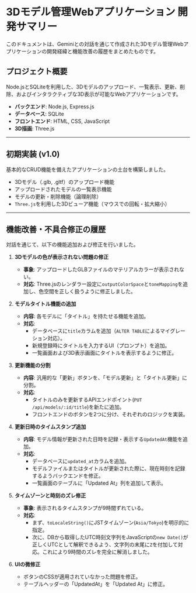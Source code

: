 
# 3Dモデル管理Webアプリケーション 開発サマリー

このドキュメントは、Geminiとの対話を通じて作成された3Dモデル管理Webアプリケーションの開発経緯と機能改善の履歴をまとめたものです。

## プロジェクト概要

Node.jsとSQLiteを利用した、3Dモデルのアップロード、一覧表示、更新、削除、およびインタラクティブな3D表示が可能なWebアプリケーションです。

- **バックエンド**: Node.js, Express.js
- **データベース**: SQLite
- **フロントエンド**: HTML, CSS, JavaScript
- **3D描画**: Three.js

---

## 初期実装 (v1.0)

基本的なCRUD機能を備えたアプリケーションの土台を構築しました。

- 3Dモデル（.glb, .gltf）のアップロード機能
- アップロードされたモデルの一覧表示機能
- モデルの更新・削除機能（論理削除）
- `Three.js`を利用した3Dビューア機能（マウスでの回転・拡大縮小）

---

## 機能改善・不具合修正の履歴

対話を通じて、以下の機能追加および修正を行いました。

1.  **3Dモデルの色が表示されない問題の修正**
    - **事象**: アップロードしたGLBファイルのマテリアルカラーが表示されない。
    - **対応**: Three.jsのレンダラー設定に`outputColorSpace`と`toneMapping`を追加し、色空間を正しく扱うように修正しました。

2.  **モデルタイトル機能の追加**
    - **内容**: 各モデルに「タイトル」を持たせる機能を追加。
    - **対応**: 
        - データベースに`title`カラムを追加（`ALTER TABLE`によるマイグレーション対応）。
        - 新規登録時にタイトルを入力するUI（プロンプト）を追加。
        - 一覧画面および3D表示画面にタイトルを表示するように修正。

3.  **更新機能の分割**
    - **内容**: 汎用的な「更新」ボタンを、「モデル更新」と「タイトル更新」に分割。
    - **対応**:
        - タイトルのみを更新するAPIエンドポイント(`PUT /api/models/:id/title`)を新たに追加。
        - フロントエンドのボタンを2つに分け、それぞれのロジックを実装。

4.  **更新日時のタイムスタンプ追加**
    - **内容**: モデル情報が更新された日時を記録・表示する`UpdatedAt`機能を追加。
    - **対応**:
        - データベースに`updated_at`カラムを追加。
        - モデルファイルまたはタイトルが更新された際に、現在時刻を記録するようバックエンドを修正。
        - 一覧画面のテーブルに「Updated At」列を追加して表示。

5.  **タイムゾーンと時刻のズレ修正**
    - **事象**: 表示されるタイムスタンプが9時間ずれている。
    - **対応**:
        - まず、`toLocaleString()`にJSTタイムゾーン(`Asia/Tokyo`)を明示的に指定。
        - 次に、DBから取得したUTC時刻文字列をJavaScriptの`new Date()`が正しくUTCとして解釈できるよう、文字列の末尾に`Z`を付加して対応。これにより9時間のズレを完全に解消しました。

6.  **UIの微修正**
    - ボタンのCSSが適用されていなかった問題を修正。
    - テーブルヘッダーの「UpdatedAt」を「Updated At」に修正。

